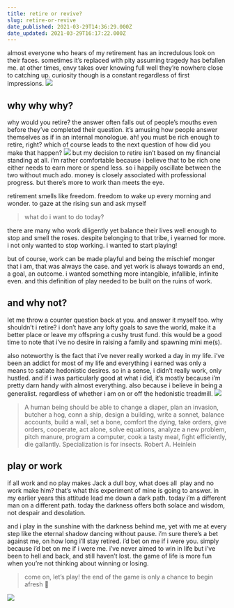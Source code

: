 ```yaml
---
title: retire or revive?
slug: retire-or-revive
date_published: 2021-03-29T14:36:29.000Z
date_updated: 2021-03-29T16:17:22.000Z
---
```


almost everyone who hears of my retirement has an incredulous look on their faces. sometimes it’s replaced with pity assuming tragedy has befallen me. at other times, envy takes over knowing full well they’re nowhere close to catching up. curiosity though is a constant regardless of first impressions.
![](https://images.unsplash.com/photo-1601412436405-1f0c6b50921f?crop=entropy&amp;cs=tinysrgb&amp;fit=max&amp;fm=jpg&amp;ixid=MnwxNDIyNzR8MHwxfHNlYXJjaHw2fHxzdXJwcmlzZWR8ZW58MHx8fHwxNjE2NjkzNDQ4&amp;ixlib=rb-1.2.1&amp;q=80&amp;w=1080)
## why why why?

why would you retire? the answer often falls out of people’s mouths even before they’ve completed their question. it’s amusing how people answer themselves as if in an internal monologue. ah! you must be rich enough to retire, right? which of course leads to the next question of how did you make that happen?
![](https://images.unsplash.com/photo-1484069560501-87d72b0c3669?crop=entropy&amp;cs=tinysrgb&amp;fit=max&amp;fm=jpg&amp;ixid=MnwxNDIyNzR8MHwxfHNlYXJjaHwxfHx3aHl8ZW58MHx8fHwxNjE2Njk2MTkz&amp;ixlib=rb-1.2.1&amp;q=80&amp;w=1080)
but my decision to retire isn’t based on my financial standing at all. i’m rather comfortable because i believe that to be rich one either needs to earn more or spend less. so i happily oscillate between the two without much ado. money is closely associated with professional progress. but there’s more to work than meets the eye.

retirement smells like freedom. freedom to wake up every morning and wonder. to gaze at the rising sun and ask myself

> what do i want to do today?

there are many who work diligently yet balance their lives well enough to stop and smell the roses. despite belonging to that tribe, i yearned for more. i not only wanted to stop working. i wanted to start playing!

but of course, work can be made playful and being the mischief monger that i am, that was always the case. and yet work is always towards an end, a goal, an outcome. i wanted something more intangible, infallible, infinite even. and this definition of play needed to be built on the ruins of work.

## and why not?

let me throw a counter question back at you. and answer it myself too. why shouldn’t i retire? i don’t have any lofty goals to save the world, make it a better place or leave my offspring a cushy trust fund. this would be a good time to note that i’ve no desire in raising a family and spawning mini me(s).

also noteworthy is the fact that i’ve never really worked a day in my life. i’ve been an addict for most of my life and everything i earned was only a means to satiate hedonistic desires. so in a sense, i didn’t really work, only hustled. and if i was particularly good at what i did, it’s mostly because i’m pretty darn handy with almost everything. also because i believe in being a generalist. regardless of whether i am on or off the hedonistic treadmill.
![](https://images.unsplash.com/photo-1593079831268-3381b0db4a77?crop=entropy&amp;cs=tinysrgb&amp;fit=max&amp;fm=jpg&amp;ixid=MnwxNDIyNzR8MHwxfHNlYXJjaHwxNHx8dHJlYWRtaWxsfGVufDB8fHx8MTYxNjY5NjMxNg&amp;ixlib=rb-1.2.1&amp;q=80&amp;w=1080)
> A human being should be able to change a diaper, plan an invasion, butcher a hog, conn a ship, design a building, write a sonnet, balance accounts, build a wall, set a bone, comfort the dying, take orders, give orders, cooperate, act alone, solve equations, analyze a new problem, pitch manure, program a computer, cook a tasty meal, fight efficiently, die gallantly. Specialization is for insects.
> Robert A. Heinlein

## play or work

if all work and no play makes Jack a dull boy, what does all  play and no work make him? that’s what this experiment of mine is going to answer. in my earlier years this attitude lead me down a dark path. today i’m a different man on a different path. today the darkness offers both solace and wisdom, not despair and desolation.

and i play in the sunshine with the darkness behind me, yet with me at every step like the eternal shadow dancing without pause. i’m sure there’s a bet against me, on how long i’ll stay retired. i’d bet on me if i were you. simply because i’d bet on me if i were me. i’ve never aimed to win in life but i’ve been to hell and back, and still haven’t lost. the game of life is more fun when you’re not thinking about winning or losing.

> come on, let’s play! the end of the game is only a chance to begin afresh 🌱

![](https://images.unsplash.com/photo-1565927247794-685eca5d7bd2?crop=entropy&amp;cs=tinysrgb&amp;fit=max&amp;fm=jpg&amp;ixid=MnwxNDIyNzR8MHwxfHNlYXJjaHwzMHx8cGxheXxlbnwwfHx8fDE2MTY2OTY0MzI&amp;ixlib=rb-1.2.1&amp;q=80&amp;w=1080)
